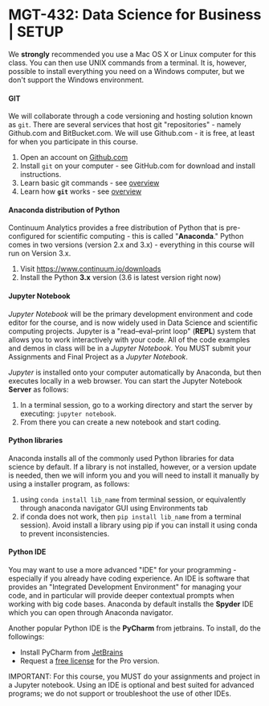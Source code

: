 # MGT-432: Data Science for Business | SETUP

We **strongly** recommended you use a Mac OS X or Linux computer for this class. You can then use UNIX commands from a terminal. It is, however, possible to install everything you need on a Windows computer, but we don't support the Windows environment.

#### GIT
We will collaborate through a code versioning and hosting solution known as `git`.
There are several services that host git "repositories" - namely Github.com and BitBucket.com. We will use Github.com - it is free, at least for when you participate in this course.

1. Open an account on [Github.com](Github.com)  
2. Install `git` on your computer - see GitHub.com for download and install instructions.
3. Learn basic git commands - see [overview](http://rogerdudler.github.io/git-guide/)
4. Learn how **`git`** works - see [overview](https://git-scm.com/)

#### Anaconda distribution of Python
Continuum Analytics provides a free distribution of Python that is pre-configured for scientific computing - this is called "**Anaconda**." Python comes in two versions (version 2.x and 3.x) - everything in this course will run on Version 3.x.

1. Visit https://www.continuum.io/downloads
2. Install the Python **3.x** version (3.6 is latest version right now)

#### Jupyter Notebook

*Jupyter Notebook* will be the primary development environment and code editor for the course, and is now widely used in Data Science and scientific computing projects. Jupyter is a "read–eval–print loop" (**REPL**) system that allows you to work interactively with your code. All of the code examples and demos in class will be in a *Jupyter Notebook*. You MUST submit your Assignments and Final Project as a *Jupyter Notebook*.

*Jupyter* is installed onto your computer automatically by Anaconda, but then executes locally in a web browser. You can start the Jupyter Notebook **Server** as follows:  

1. In a terminal session, go to a working directory and start the server by executing: `jupyter notebook`.
2. From there you can create a new notebook and start coding.

#### Python libraries

Anaconda installs all of the commonly used Python libraries for data science by default. If a library is not installed, however, or a version update is needed, then we will inform you and you will need to install it manually by using a installer program, as follows:

1. using `conda install lib_name` from terminal session, or equivalently through anaconda navigator GUI using Environments tab
2. if conda does not work, then `pip install lib_name` from a terminal session). Avoid install a library using pip if you can install it using conda to prevent inconsistencies.

#### Python IDE

You may want to use a more advanced "IDE" for your programming - especially if you already have coding experience. An IDE is software that provides an "Integrated Development Environment" for managing your code, and in particular will provide deeper contextual prompts when working with big code bases.
Anaconda by default installs the **Spyder** IDE which you can open through Anaconda navigator.

Another popular Python IDE is the **PyCharm** from jetbrains. To install, do the followings:     

  * Install PyCharm from [JetBrains](https://www.jetbrains.com/pycharm/)  
  * Request a [free license](https://www.jetbrains.com/student/) for the Pro version.

IMPORTANT: For this course, you MUST do your assignments and project in a Jupyter notebook. Using an IDE is optional and best suited for advanced programs; we do not support or troubleshoot the use of other IDEs.
